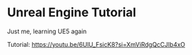 # Unreal Engine Tutorial
Just me, learning UE5 again

Tutorial: https://youtu.be/6UlU_FsicK8?si=XmViRdgQcCJIb4xO
